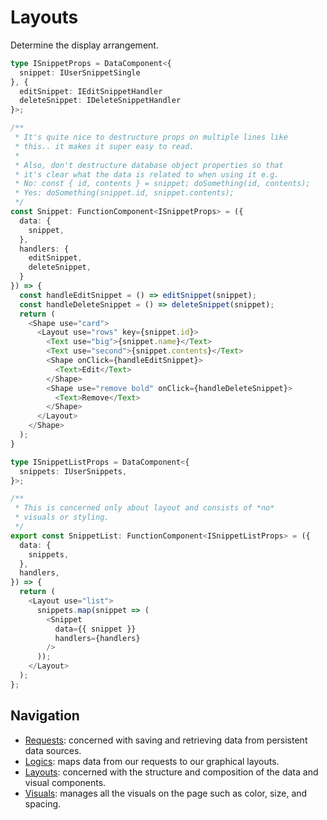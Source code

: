 # Layouts

Determine the display arrangement.

```ts
type ISnippetProps = DataComponent<{
  snippet: IUserSnippetSingle
}, {
  editSnippet: IEditSnippetHandler
  deleteSnippet: IDeleteSnippetHandler
}>;

/**
 * It's quite nice to destructure props on multiple lines like
 * this.. it makes it super easy to read.
 *
 * Also, don't destructure database object properties so that
 * it's clear what the data is related to when using it e.g.
 * No: const { id, contents } = snippet; doSomething(id, contents);
 * Yes: doSomething(snippet.id, snippet.contents);
 */
const Snippet: FunctionComponent<ISnippetProps> = ({
  data: {
    snippet,
  },
  handlers: {
    editSnippet,
    deleteSnippet,
  }
}) => {
  const handleEditSnippet = () => editSnippet(snippet);
  const handleDeleteSnippet = () => deleteSnippet(snippet);
  return (
    <Shape use="card">
      <Layout use="rows" key={snippet.id}>
        <Text use="big">{snippet.name}</Text>
        <Text use="second">{snippet.contents}</Text>
        <Shape onClick={handleEditSnippet}>
          <Text>Edit</Text>
        </Shape>
        <Shape use="remove bold" onClick={handleDeleteSnippet}>
          <Text>Remove</Text>
        </Shape>
      </Layout>
    </Shape>
  );
}

type ISnippetListProps = DataComponent<{
  snippets: IUserSnippets,
}>;

/**
 * This is concerned only about layout and consists of *no*
 * visuals or styling.
 */
export const SnippetList: FunctionComponent<ISnippetListProps> = ({
  data: {
    snippets,
  },
  handlers,
}) => {
  return (
    <Layout use="list">
      snippets.map(snippet => (
        <Snippet
          data={{ snippet }}
          handlers={handlers}
        />
      ));
    </Layout>
  );
};
```

## Navigation

- [Requests](https://github.com/jackrobertscott/forge/blob/master/docs/requests.md): concerned with saving and retrieving data from persistent data sources.
- [Logics](https://github.com/jackrobertscott/forge/blob/master/docs/logics.md): maps data from our requests to our graphical layouts.
- [Layouts](https://github.com/jackrobertscott/forge/blob/master/docs/layouts.md): concerned with the structure and composition of the data and visual components.
- [Visuals](https://github.com/jackrobertscott/forge/blob/master/docs/visuals.md): manages all the visuals on the page such as color, size, and spacing.